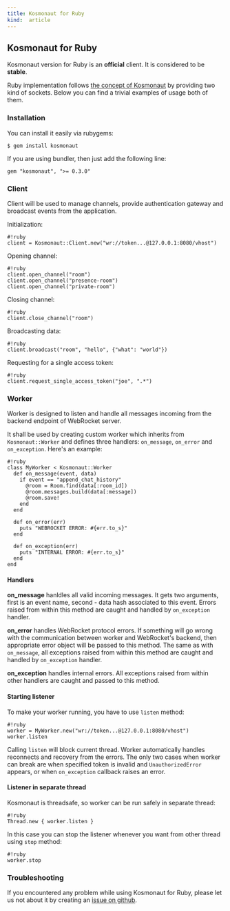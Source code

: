 ```yaml
---
title: Kosmonaut for Ruby
kind:  article
---
```


## Kosmonaut for Ruby

Kosmonaut version for Ruby is an **official** client. It is considered to be **stable**. 

Ruby implementation follows [the concept of Kosmonaut](/docs/kosmonaut/) by providing
two kind of sockets. Below you can find a trivial examples of usage both
of them.


### Installation

You can install it easily via rubygems:

    $ gem install kosmonaut
    
If you are using bundler, then just add the following line:

    gem "kosmonaut", ">= 0.3.0"

### Client

Client will be used to manage channels, provide authentication gateway and broadcast
events from the application.

Initialization:

    #!ruby
    client = Kosmonaut::Client.new("wr://token...@127.0.0.1:8080/vhost")

Opening channel:

    #!ruby
    client.open_channel("room")
    client.open_channel("presence-room")
    client.open_channel("private-room")
    
Closing channel:

    #!ruby
    client.close_channel("room")
    
Broadcasting data:

    #!ruby
    client.broadcast("room", "hello", {"what": "world"})

Requesting for a single access token:

    #!ruby
    client.request_single_access_token("joe", ".*")

### Worker

Worker is designed to listen and handle all messages incoming from the backend
endpoint of WebRocket server.

It shall be used by creating custom worker which inherits from `Kosmonaut::Worker`
and defines three handlers: `on_message`, `on_error` and `on_exception`. Here's an example:

    #!ruby
    class MyWorker < Kosmonaut::Worker
      def on_message(event, data)
        if event == "append_chat_history"
          @room = Room.find(data[:room_id])
          @room.messages.build(data[:message])
          @room.save!
        end
      end
   
      def on_error(err)
        puts "WEBROCKET ERROR: #{err.to_s}"
      end
  
      def on_exception(err)
        puts "INTERNAL ERROR: #{err.to_s}"
      end
    end

#### Handlers

**on_message** hanldles all valid incoming messages. It gets two arguments, first is an 
event name, second - data hash associated to this event. Errors raised from within this 
method are caught and handled by `on_exception` handler.

**on_error** handles WebRocket protocol errors. If something will go wrong
with the communication between worker and WebRocket's backend, then appropriate
error object will be passed to this method. The same as with `on_message`, all 
exceptions raised from within this method are caught and handled by `on_exception` 
handler.

**on_exception** handles internal errors. All exceptions raised from within
other handlers are caught and passed to this method.

#### Starting listener

To make your worker running, you have to use `listen` method:

    #!ruby
    worker = MyWorker.new("wr://token...@127.0.0.1:8080/vhost")
    worker.listen

Calling `listen` will block current thread. Worker automatically handles reconnects
and recovery from the errors. The only two cases when worker can break are when
specified token is invalid and `UnauthorizedError` appears, or when `on_exception`
callback raises an error. 

#### Listener in separate thread

Kosmonaut is threadsafe, so worker can be run safely in separate thread:

    #!ruby
    Thread.new { worker.listen }
    
In this case you can stop the listener whenever you want from other thread using
`stop` method:

    #!ruby
    worker.stop

### Troubleshooting

If you encountered any problem while using Kosmonaut for Ruby, please let us not about it
by creating an [issue on github](http://github.com/webrocket/kosmonaut-ruby/issues).
